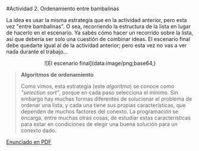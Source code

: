 #Actividad 2. Ordenamiento entre bambalinas

La idea es usar la misma estrategia que en la actividad anterior, pero esta vez "entre bambalinas".
O sea, recorriendo la estructura de la lista en lugar de hacerlo en el escenario.
Ya sabés cómo hacer un recorrido sobre la lista, así que debería ser solo una cuestión de combinar
ideas. El escenario final debe quedarte igual al de la actividad anterior; pero esta vez no vas a ver
nada durante el trabajo…

<center>
![El escenario final](data:image/png;base64,)
</center>

> **Algoritmos de ordenamiento**
>
> Como vimos, esta estrategia (este _algoritmo_) se conoce como _"selection sort"_, porque en cada
> paso selecciona el mínimo. Sin embargo hay muchas formas diferentes de solucionar el problema de ordenar
> una lista, y cada una tiene sus propias características, que dependen de muchos factores del conexto. 
> La programación se encarga, entre muchas otras cosas, de estudiar estas características para estar en 
> condiciones de elegir una buena solución para un conexto dado.

[Enunciado en PDF][PDF]

[PDF]: 
https://raw.githubusercontent.com/gobstones/laprogramacionysudidactica2/master/Proyectos/7.Algoritmos%20m%C3%A1s%20avanzados/2.Ordenamiento%20entre%20bambalinas/assets/resources/description.pdf "Enunciado de 'Ordenamiento entre bambalinas' en PDF"
